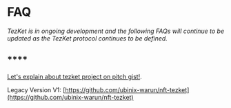 # FAQ

_TezKet is in ongoing development and the following FAQs will continue to be updated as the TezKet protocol continues to be defined._

## ****

[Let's explain about tezket project on pitch gist!](https://gist.github.com/ubinix-warun/fe48b4e72457b59cb01a732b6abde4c0).

Legacy Version V1: [https://github.com/ubinix-warun/nft-tezket](https://github.com/ubinix-warun/nft-tezket)



